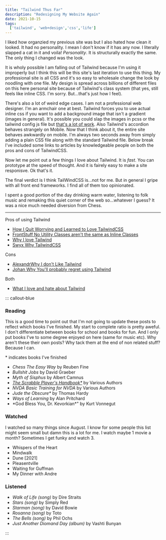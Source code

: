 ```yaml
---
title: "Tailwind Thus Far"
description: "Redesigning My Website Again"
date: 2021-10-15 
tags:
  ['tailwind', 'web+design','css','life']
---
```


I liked how organzied my previous site was but I also hated how clean it looked. It had no personality. I mean I don't know if it has any now. I literally slapped a cat in it and voila! *Personality*. It is structurally exactly the same. The only thing I changed was the look. 

It is wholy possible I am falling out of Tailwind because I'm using it improperly but I think this will be this site's last iteration to use this thing. My professional site is all CSS and it's so easy to wholesale change the look by noodling with one file. My design is spread across billions of different files on this here personal site because of Tailwind's class system (that yes, still feels like inline CSS. I'm sorry. But...that's just how I feel).

There's also a lot of weird edge cases. I am not a professional web designer. I'm an armchair one at best. Tailwind forces you to use actual inline css if you want to add a background image that isn't a gradient (images in general). It's possible you could slap the images in pcss or the tailwind config js file but [that's a lot of work](https://css-tricks.com/images-in-postcss/). Also Tailwind's accordion behaves strangely on Mobile. Now that I think about it, the entire site behaves awkwardly on mobile. I'm always two seconds away from simply adding a plain CSS file along with the standard Tailwind file. Below break I've included some links to articles by knowledgeable people on both the pros and cons of TailwindCSS. 

Now let me point out a few things I love about Tailwind. It is *fast*. You can prototype at the speed of thought. And it is fairely easy to make a site responisve. Ok that's it.

The final verdict is I think TailWindCSS is...not for me. But in general I gripe with all front end frameworks. I find all of them too opinionated. 

I spent a good portion of the day drinking warm water, listening to folk music and remaking this quiet corner of the web so...whatever I guess? It was a nice much needed diversion from Chess.
_________________
Pros of using Tailwind
 * [How I Quit Worrying and Learned to Love TailwindCSS](https://johanronsse.be/2020/07/08/why-youll-probably-regret-using-tailwind/)
* [FrontStuff No Utility Classes aren't the same as Inline Classes](https://frontstuff.io/no-utility-classes-arent-the-same-as-inline-styles)
* [Why I love Tailwind](https://mxstbr.com/thoughts/tailwind/)
* [Swyx Why TailwindCSS](https://www.swyx.io/why-tailwind/)

Cons
* [AlexandrWhy I don't Like Tailwind](https://www.aleksandrhovhannisyan.com/blog/why-i-dont-like-tailwind-css/)
* [Johan Why You'll probably regret using Tailwind](https://johanronsse.be/2020/07/08/why-youll-probably-regret-using-tailwind/)

 Both
 * [What I love and hate about Tailwind](https://www.viget.com/articles/what-i-love-hate-about-tailwind-css/)

::: callout-blue

### Reading

This is a good time to point out that I'm not going to update these posts to reflect which books I've finished. My start to complete ratio is pretty aweful. I don't differentiate between books for school and books for fun. And I only put books I've to some degree enjoyed on here (same for music etc). Why aren't these their own posts? Why tack them at the end of non related stuff? Because I can.

\* indicates books I've finished

* *Chess The Easy Way* by Reuben Fine
* *Bullshit Jobs* by David Graeber
* *Myth of Sisphus* by Albert Camnus
* *[The Scrabble Player's Handbook\*](https://drive.google.com/file/d/1vm7_11wwrg9KfE4TxvhtLSgTNE7Ami3v/view)* by Various Authors
* *NVDA Basic Training for NVDA* by Various Authors
* *Jude the Obscure\** by Thomas Hardy
* *Ways of Learning* by Alan Pritchard
* *God Bless You, Dr. Kevorkian\*" by Kurt Vonnegut

### Watched

I watched so many things since August. I know for some people this list might seem small but damn this is a lot for me. I watch maybe 1 movie a month? Sometimes I get funky and watch 3.

* Whispers of the Heart
* Mindwalk 
* Dune \[2021\]
* Pleasentville 
* Waiting for Guffman
* My Dinner with Andre

### Listened

* *Walk of Life (song)* by Dire Straits
* *Stars (song)* by Simply Red
* *Starman (song)* by David Bowie
* *Rosanna (song)* by Toto
* *The Bells (song)* by Phil Ochs
* *Just Another Diomand Day (album)* by Vashti Bunyan

:::



